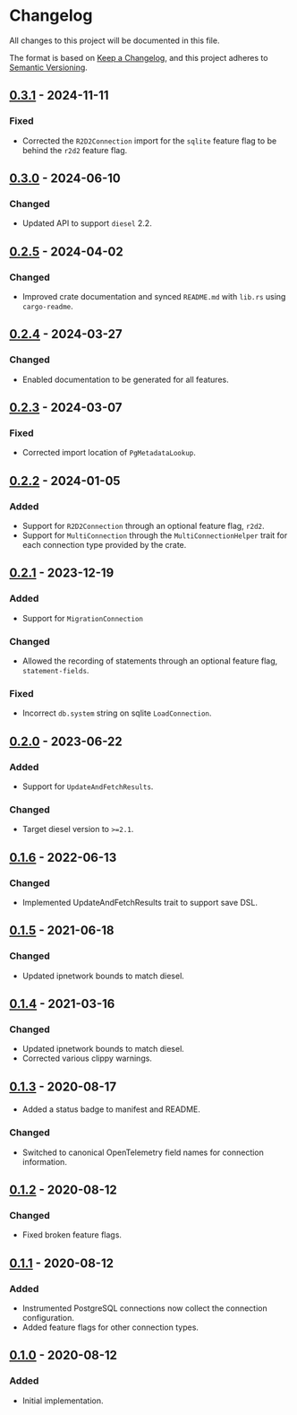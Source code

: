 # Changelog
All changes to this project will be documented in this file.

The format is based on [Keep a Changelog](https://keepachangelog.com/en/1.0.0/),
and this project adheres to [Semantic Versioning](https://semver.org/spec/v2.0.0.html).

## [0.3.1] - 2024-11-11
### Fixed
- Corrected the `R2D2Connection` import for the `sqlite` feature flag to be behind the `r2d2` feature flag.

## [0.3.0] - 2024-06-10
### Changed
- Updated API to support `diesel` 2.2.

## [0.2.5] - 2024-04-02
### Changed
- Improved crate documentation and synced `README.md` with `lib.rs` using `cargo-readme`.

## [0.2.4] - 2024-03-27
### Changed
- Enabled documentation to be generated for all features.

## [0.2.3] - 2024-03-07
### Fixed
- Corrected import location of `PgMetadataLookup`.

## [0.2.2] - 2024-01-05
### Added
- Support for `R2D2Connection` through an optional feature flag, `r2d2`.
- Support for `MultiConnection` through the `MultiConnectionHelper` trait for each
  connection type provided by the crate.

## [0.2.1] - 2023-12-19
### Added
- Support for `MigrationConnection`

### Changed
- Allowed the recording of statements through an optional feature flag, `statement-fields`.

### Fixed
- Incorrect `db.system` string on sqlite `LoadConnection`.

## [0.2.0] - 2023-06-22
### Added
- Support for `UpdateAndFetchResults`.

### Changed
- Target diesel version to `>=2.1`.

## [0.1.6] - 2022-06-13
### Changed
- Implemented UpdateAndFetchResults trait to support save DSL.

## [0.1.5] - 2021-06-18
### Changed
- Updated ipnetwork bounds to match diesel.

## [0.1.4] - 2021-03-16
### Changed
- Updated ipnetwork bounds to match diesel.
- Corrected various clippy warnings.

## [0.1.3] - 2020-08-17
####
- Added a status badge to manifest and README.

### Changed
- Switched to canonical OpenTelemetry field names for connection information. 

## [0.1.2] - 2020-08-12
### Changed
- Fixed broken feature flags.

## [0.1.1] - 2020-08-12
### Added
- Instrumented PostgreSQL connections now collect the connection configuration.
- Added feature flags for other connection types.

## [0.1.0] - 2020-08-12
### Added
- Initial implementation.

[0.1.0]: https://crates.io/crates/diesel-tracing/0.1.0
[0.1.1]: https://crates.io/crates/diesel-tracing/0.1.1
[0.1.2]: https://crates.io/crates/diesel-tracing/0.1.2
[0.1.3]: https://crates.io/crates/diesel-tracing/0.1.3
[0.1.4]: https://crates.io/crates/diesel-tracing/0.1.4
[0.1.5]: https://crates.io/crates/diesel-tracing/0.1.5
[0.1.6]: https://crates.io/crates/diesel-tracing/0.1.6
[0.2.0]: https://crates.io/crates/diesel-tracing/0.2.0
[0.2.1]: https://crates.io/crates/diesel-tracing/0.2.1
[0.2.2]: https://crates.io/crates/diesel-tracing/0.2.2
[0.2.3]: https://crates.io/crates/diesel-tracing/0.2.3
[0.2.4]: https://crates.io/crates/diesel-tracing/0.2.4
[0.2.5]: https://crates.io/crates/diesel-tracing/0.2.5
[0.3.0]: https://crates.io/crates/diesel-tracing/0.3.0
[0.3.1]: https://crates.io/crates/diesel-tracing/0.3.1
